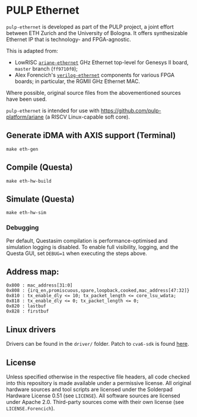 # PULP Ethernet

`pulp-ethernet` is developed as part of the PULP project, a joint effort between
ETH Zurich and the University of Bologna. It offers synthesizable Ethernet IP
that is technology- and FPGA-agnostic.

This is adapted from:
* LowRISC [`ariane-ethernet`](https://github.com/lowRISC/ariane-ethernet) GHz
  Ethernet top-level for Genesys II board, `master` branch (`ff9710f0`);
* Alex Forencich's
  [`verilog-ethernet`](https://github.com/alexforencich/verilog-ethernet)
  components for various FPGA boards; in particular, the RGMII GHz Ethernet MAC.

Where possible, original source files from the abovementioned sources have been
used.

`pulp-ethernet` is intended for use with https://github.com/pulp-platform/ariane
(a RISCV Linux-capable soft core).

## Generate iDMA with AXIS support  (Terminal)

```
make eth-gen
```

## Compile (Questa)

```
make eth-hw-build
```

## Simulate (Questa)
```
make eth-hw-sim
```

### Debugging

Per default, Questasim compilation is performance-optimised and simulation
logging is disabled. To enable full visibility, logging, and the Questa GUI, set
`DEBUG=1` when executing the steps above.

## Address map:

```
0x800 : mac_address[31:0]
0x808 : {irq_en,promiscuous,spare,loopback,cooked,mac_address[47:32]}
0x810 : tx_enable_dly <= 10; tx_packet_length <= core_lsu_wdata;
0x818 : tx_enable_dly <= 0; tx_packet_length <= 0;
0x820 : lastbuf
0x828 : firstbuf
```

## Linux drivers

Drivers can be found in the `driver/` folder. Patch to `cva6-sdk` is found
[here](https://github.com/openhwgroup/cva6-sdk/blob/master/linux_patch/0001-Incorporate-lowrisc-drivers-for-latest-kernel-releas.patch).

## License

Unless specified otherwise in the respective file headers, all code checked into
this repository is made available under a permissive license. All original
hardware sources and tool scripts are licensed under the Solderpad Hardware
License 0.51 (see `LICENSE`). All software sources are licensed under Apache
2.0. Third-party sources come with their own license (see `LICENSE.Forencich`).
